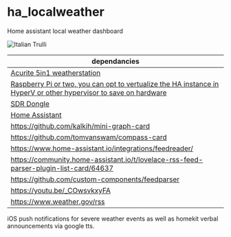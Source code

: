 # ha_localweather
Home assistant local weather dashboard

<img src="pic_trulli.jpg" alt="Italian Trulli">

|dependancies|
|-|
|<a href="https://www.amazon.com/AcuRite-Wireless-Weather-Station-Monitoring/dp/B06XNPKKNZ/ref=sr_1_7?keywords=acurite+5in1+weather+station&qid=1678805983&sprefix=acurite+5i%2Caps%2C267&sr=8-7&ufe=app_do%3Aamzn1.fos.18ed3cb5-28d5-4975-8bc7-93deae8f9840">Acurite 5in1 weatherstation</a>|
|<a href="https://www.amazon.com/Raspberry-Model-2019-Quad-Bluetooth/dp/B07TD42S27/ref=sr_1_3?crid=1XTFUN1QN7TXM&keywords=raspberry+pi&qid=1678806232&sprefix=raspberry+p%2Caps%2C204&sr=8-3&ufe=app_do%3Aamzn1.fos.18ed3cb5-28d5-4975-8bc7-93deae8f9840)">Raspberry Pi or two, you can opt to vertualize the HA instance in HyperV or other hypervisor to save on hardware</a>|
|<a href="https://www.amazon.com/NooElec-NESDR-Mini-RTL2832-Antenna/dp/B00P2UOU72/ref=sr_1_4?keywords=sdr+dongle&qid=1678806167&sprefix=sdr%2Caps%2C263&sr=8-4">SDR Dongle</a>|
|<a href="https://www.home-assistant.io">Home Assistant</a>|
|https://github.com/kalkih/mini-graph-card|
|https://github.com/tomvanswam/compass-card|
|https://www.home-assistant.io/integrations/feedreader/|
|https://community.home-assistant.io/t/lovelace-rss-feed-parser-plugin-list-card/64637|
|https://github.com/custom-components/feedparser|
|https://youtu.be/_COwsvkxyFA|
|https://www.weather.gov/rss|

iOS push notifications for severe weather events as well as homekit verbal announcements via google tts. 

